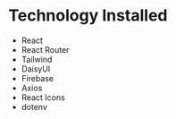 # Technology Installed

- React
- React Router
- Tailwind
- DaisyUI
- Firebase
- Axios
- React Icons
- dotenv
